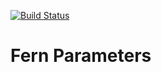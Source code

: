 [![Build Status](https://travis-ci.org/fern-rb/fern-parameters.svg?branch=master)](https://travis-ci.org/fern-rb/fern-parameters)

# Fern Parameters
